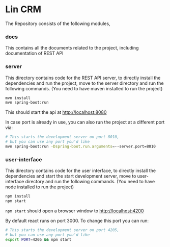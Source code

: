 # Lin CRM

The Repository consists of the following modules,

### docs

This contains all the documents related to the project, including documentation of REST API 

### server

This directory contains code for the REST API server,
to directly install the dependencies and run the project, 
move to the server directory and run the following commands.
(You need to have maven installed to run the project)

```bash
mvn install
mvn spring-boot:run
```
This should start the api at <http://localhost:8080>

In case port is already in use, you can also run the project at a different port via:
```bash
# This starts the development server on port 8010,
# but you can use any port you'd like
mvn spring-boot:run -Dspring-boot.run.arguments=--server.port=8010
```

### user-interface

This directory contains code for the user interface,
to directly install the dependencies and start the start development server,
move to user-interface directory and run the following commands.
(You need to have node installed to run the project)

```bash
npm install
npm start
```

`npm start` should open a browser window to <http://localhost:4200>

By default react runs on port 3000. To change this port you can run:

```bash
# This starts the development server on port 4205,
# but you can use any port you'd like
export PORT=4205 && npm start
```
